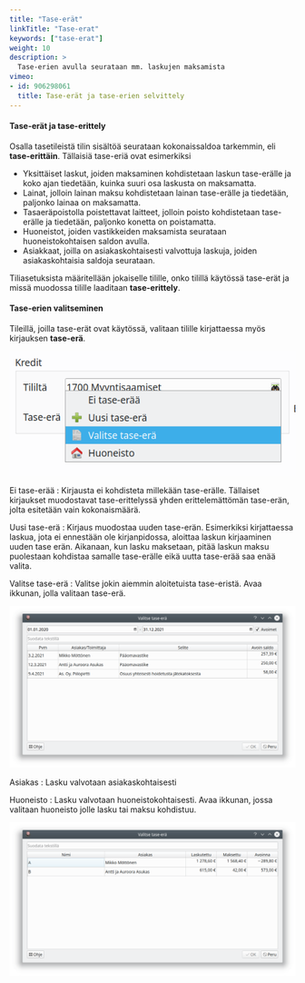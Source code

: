 ```yaml
---
title: "Tase-erät"
linkTitle: "Tase-erat"
keywords: ["tase-erat"]
weight: 10
description: >
  Tase-erien avulla seurataan mm. laskujen maksamista
vimeo:
- id: 906298061
  title: Tase-erät ja tase-erien selvittely    
---
```


#### Tase-erät ja tase-erittely

Osalla tasetileistä tilin sisältöä seurataan kokonaissaldoa tarkemmin, eli **tase-erittäin**. Tällaisiä tase-eriä ovat esimerkiksi

- Yksittäiset laskut, joiden maksaminen kohdistetaan laskun tase-erälle ja koko ajan tiedetään, kuinka suuri osa laskusta on maksamatta.
- Lainat, jolloin lainan maksu kohdistetaan lainan tase-erälle ja tiedetään, paljonko lainaa on maksamatta.
- Tasaeräpoistolla poistettavat laitteet, jolloin poisto kohdistetaan tase-erälle ja tiedetään, paljonko konetta on poistamatta.
- Huoneistot, joiden vastikkeiden maksamista seurataan huoneistokohtaisen saldon avulla.
- Asiakkaat, joilla on asiakaskohtaisesti valvottuja laskuja, joiden asiakaskohtaisia saldoja seurataan.

Tiliasetuksista määritellään jokaiselle tilille, onko tilillä käytössä tase-erät ja missä muodossa tilille laaditaan **tase-erittely**.

#### Tase-erien valitseminen

Tileillä, joilla tase-erät ovat käytössä, valitaan tilille kirjattaessa myös kirjauksen **tase-erä**.

![](/img/fi/kirjaus/siirto/eracombo.png)

Ei tase-erää
: Kirjausta ei kohdisteta millekään tase-erälle. Tällaiset kirjaukset muodostavat tase-erittelyssä yhden erittelemättömän tase-erän, jolta esitetään vain kokonaismäärä.

Uusi tase-erä
: Kirjaus muodostaa uuden tase-erän. Esimerkiksi kirjattaessa laskua, jota ei ennestään ole kirjanpidossa, aloittaa laskun kirjaaminen uuden tase erän. Aikanaan, kun lasku maksetaan, pitää laskun maksu puolestaan kohdistaa samalle tase-erälle eikä uutta tase-erää saa enää valita.

Valitse tase-erä
: Valitse jokin aiemmin aloitetuista tase-eristä. Avaa ikkunan, jolla valitaan tase-erä.

![](/img/fi/kirjaus/siirto/eradlg.png)

Asiakas
: Lasku valvotaan asiakaskohtaisesti

Huoneisto
: Lasku valvotaan huoneistokohtaisesti. Avaa ikkunan, jossa valitaan huoneisto jolle lasku tai maksu kohdistuu.

![](/img/fi/kirjaus/siirto/huoneistodlg.png)
